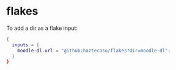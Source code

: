 # flakes

To add a dir as a flake input:
```nix
{
  inputs = {
    moodle-dl.url = "github:haztecaso/flakes?dir=moodle-dl";
  }
}
```

